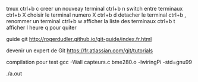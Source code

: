 tmux
ctrl+b	c	creer un nouveay terminal
ctrl+b	n	switch entre terminaux
ctrl+b	X	choisir le terminal numero X
ctrl+b	d	detacher le terminal
ctrl+b	,	renommer un terminal
ctrl+b	w	afficher la liste des terminaux
ctrl+b	t	afficher l heure
q		pour quiter


guide git
http://rogerdudler.github.io/git-guide/index.fr.html

devenir un expert de Git
https://fr.atlassian.com/git/tutorials


compilation pour test
gcc -Wall capteurs.c bme280.o -lwiringPi -std=gnu99

./a.out
